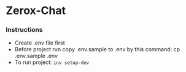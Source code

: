 # Zerox-Chat

### Instructions
- Create .env file first
- Before project run copy .env.sample to .env by this command: cp .env.sample .env
- To run project: `inv setup-dev`
